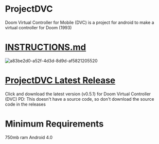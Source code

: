 # ProjectDVC
Doom Virtual Controller for Mobile (DVC) is a project for android to make a virtual controller for Doom (1993)

# <A HREF="https://github.com/bleeiter/projectdvc/blob/main/INSTRUCTIONS.md"> INSTRUCTIONS.md </A>
![a83be2d0-a52f-4d3d-8d9d-af5821205520](https://user-images.githubusercontent.com/114025392/191547937-c3979eb8-4708-45c5-976c-936fa9fcaaae.gif)

# <A HREF="https://github.com/bleeiter/projectdvc/releases/download/V0.5.1/Doom.Virtual.Controller.7z"> ProjectDVC Latest Release </A>
Click and download the latest version (v0.5.1) for Doom Virtual Controller (DVC) 
PD: This doesn't have a source code, so don't download the source code in the releases

# Minimum Requirements
750mb ram
Android 4.0


